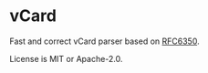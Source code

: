 # vCard

Fast and correct vCard parser based on [RFC6350](https://www.rfc-editor.org/rfc/rfc6350).

License is MIT or Apache-2.0.
